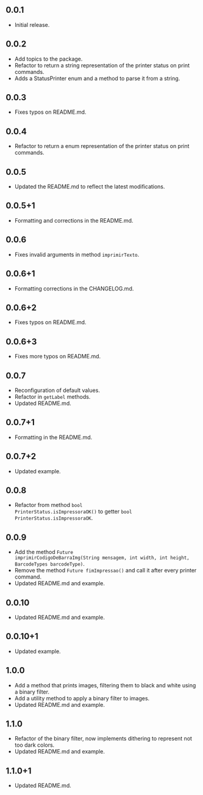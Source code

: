 ## 0.0.1

* Initial release.

## 0.0.2

* Add topics to the package.
* Refactor to return a string representation of the printer status on print commands.
* Adds a StatusPrinter enum and a method to parse it from a string.

## 0.0.3

* Fixes typos on README.md.

## 0.0.4

* Refactor to return a enum representation of the printer status on print commands.

## 0.0.5

* Updated the README.md to reflect the latest modifications.

## 0.0.5+1

* Formatting and corrections in the README.md.

## 0.0.6

* Fixes invalid arguments in method <code>imprimirTexto</code>.

## 0.0.6+1

* Formatting corrections in the CHANGELOG.md.

## 0.0.6+2

* Fixes typos on README.md.

## 0.0.6+3

* Fixes more typos on README.md.

## 0.0.7

* Reconfiguration of default values.
* Refactor in <code>getLabel</code> methods.
* Updated README.md.

## 0.0.7+1

* Formatting in the README.md.

## 0.0.7+2

* Updated example.

## 0.0.8

* Refactor from method <code>bool PrinterStatus.isImpressoraOK()</code> to getter <code>bool PrinterStatus.isImpressoraOK</code>.

## 0.0.9

* Add the method <code>Future<PrinterStatus> imprimirCodigoDeBarraImg(String mensagem, int width, int height, BarcodeTypes barcodeType)</code>.
* Remove the method <code>Future<PrinterStatus> fimImpressao()</code> and call it after every printer command.
* Updated README.md and example.

## 0.0.10

* Updated README.md and example.

## 0.0.10+1

* Updated example.

## 1.0.0

* Add a method that prints images, filtering them to black and white using a binary filter.
* Add a utility method to apply a binary filter to images.
* Updated README.md and example.

## 1.1.0

* Refactor of the binary filter, now implements dithering to represent not too dark colors.
* Updated README.md and example.

## 1.1.0+1

* Updated README.md.